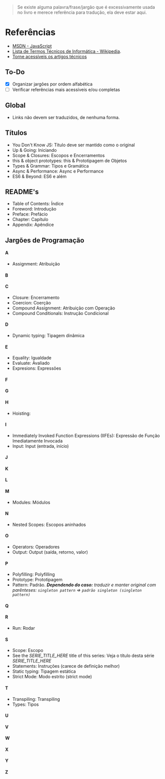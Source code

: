 > Se existe alguma palavra/frase/jargão que é excessivamente usada no livro e merece referência para tradução, ela deve estar aqui.

# Referências

* [MSDN - JavaScript](https://msdn.microsoft.com/pt-br/library/d1et7k7c(v=vs.94).aspx)
* [Lista de Termos Técnicos de Informática - Wikipedia](https://pt.wikipedia.org/wiki/Ajuda:Guia_de_tradu%C3%A7%C3%A3o/Lista_de_termos_t%C3%A9cnicos_de_inform%C3%A1tica).
* [Torne acessíveis os artigos técnicos](https://pt.wikipedia.org/wiki/Wikip%C3%A9dia:Torne_acess%C3%ADveis_os_artigos_t%C3%A9cnicos)

## To-Do

- [x] Organizar jargões por ordem alfabética
- [ ] Verificar referências mais acessíveis e/ou completas

## Global

* Links não devem ser traduzidos, de nenhuma forma.

## Títulos

* You Don't Know JS: Título deve ser mantido como o original
* Up & Going: Iniciando
* Scope & Closures: Escopos e Encerramentos
* this & object prototypes: this & Prototipagem de Objetos
* Types & Grammar: Tipos e Gramática
* Async & Performance: Async e Performance
* ES6 & Beyond: ES6 e além

## README's
* Table of Contents: Índice
* Foreword: Introdução
* Preface: Prefácio
* Chapter: Capítulo
* Appendix: Apêndice

## Jargões de Programação
#### A
* Assignment: Atribuição

#### B
#### C
* Closure: Encerramento
* Coercion: Coerção
* Compound Assignment: Atribuição com Operação
* Compound Conditionals: Instrução Condicional

#### D
* Dynamic typing: Tipagem dinâmica

#### E
* Equality: Igualdade
* Evaluate: Avaliado
* Expresions: Expressões

#### F
#### G
#### H
* Hoisting:

#### I
* Immediately Invoked Function Expressions (IIFEs): Expressão de Função Imediatamente Invocada
* Input: Input (entrada, início)

#### J
#### K
#### L
#### M
* Modules: Módulos

#### N
* Nested Scopes: Escopos aninhados

#### O
* Operators: Operadores
* Output: Output (saída, retorno, valor)

#### P
* Polyfilling: Polyfilling
* Prototype: Prototipagem
* Pattern: Padrão. _**Dependendo do caso:**_ _traduzir e manter original com parênteses: `singleton pattern` => `padrão singleton (singleton pattern)`_

#### Q
#### R
* Run: Rodar
#### S
* Scope: Escopo
* See the *SERIE_TITLE_HERE* title of this series: Veja o título desta série *SERIE_TITLE_HERE*
* Statements: Instruções (carece de definição melhor)
* Static typing: Tipagem estática
* Strict Mode: Modo estrito (strict mode)

#### T
* Transpiling: Transpiling
* Types: Tipos

#### U
#### V
#### W
#### X
#### Y
#### Z

